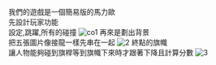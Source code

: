 我們的遊戲是一個簡易版的馬力歐\
先設計玩家功能\
設定,跳躍,所有的碰撞
![co1](https://github.com/user-attachments/assets/cf1af59a-7bed-43bc-be64-daea443a3848)
再來是劃出背景\
把五張圖片像接龍一樣先串在一起
![2](https://github.com/user-attachments/assets/90907191-f627-43f7-b633-5bb2d89afab8)
終點的旗幟\
讓人物能夠碰到旗桿等到旗幟下來時才跟著下降且計算分數
![3](https://github.com/user-attachments/assets/32865bf7-ccaf-4462-8d2a-de4782ef766d)
